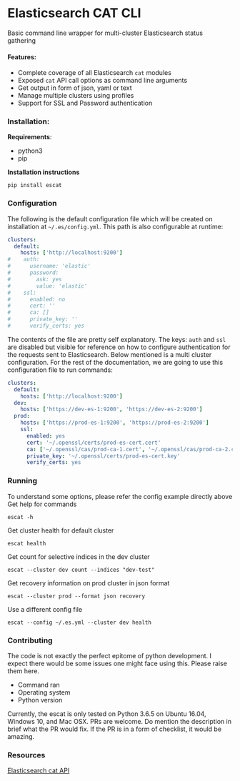 # Elasticsearch CAT CLI
Basic command line wrapper for multi-cluster Elasticsearch status gathering

#### Features:
- Complete coverage of all Elasticsearch `cat` modules
- Exposed `cat` API call options as command line arguments
- Get output in form of json, yaml or text
- Manage multiple clusters using profiles
- Support for SSL and Password authentication

### Installation:
**Requirements**:
- python3
- pip

**Installation instructions**
```
pip install escat
```

### Configuration
The following is the default configuration file which will be created on installation at `~/.es/config.yml`. This path is also configurable at runtime:
```yaml
clusters:
  default:
    hosts: ['http://localhost:9200']
#    auth:
#      username: 'elastic'
#      password:
#        ask: yes
#        value: 'elastic'
#    ssl:
#      enabled: no
#      cert: ''
#      ca: []
#      private_key: ''
#      verify_certs: yes
```
The contents of the file are pretty self explanatory. The keys: `auth` and `ssl` are disabled but visible for reference on how to configure authentication for the requests sent to Elasticsearch. Below mentioned is a multi cluster configuration. For the rest of the documentation, we are going to use this configuration file to run commands:
```yaml
clusters:
  default:
    hosts: ['http://localhost:9200']
  dev:
    hosts: ['https://dev-es-1:9200', 'https://dev-es-2:9200']
  prod:
    hosts: ['https://prod-es-1:9200', 'https://prod-es-2:9200']
    ssl:
      enabled: yes
      cert: '~/.openssl/certs/prod-es-cert.cert'
      ca: ['~/.openssl/cas/prod-ca-1.cert', '~/.openssl/cas/prod-ca-2.cert']
      private_key: '~/.openssl/certs/prod-es-cert.key'
      verify_certs: yes
```

### Running
To understand some options, please refer the config example directly above
Get help for commands
```
escat -h
```
Get cluster health for default cluster
```
escat health
```
Get count for selective indices in the dev cluster
```
escat --cluster dev count --indices "dev-test"
``` 
Get recovery information on prod cluster in json format
```
escat --cluster prod --format json recovery
```
Use a different config file
```
escat --config ~/.es.yml --cluster dev health
```

### Contributing
The code is not exactly the perfect epitome of python development. I expect there would be some issues one might face using this. Please raise them here.
- Command ran
- Operating system
- Python version

Currently, the escat is only tested on Python 3.6.5 on Ubuntu 16.04, Windows 10, and Mac OSX. 
PRs are welcome. Do mention the description in brief what the PR would fix. If the PR is in a form of checklist, it would be amazing.

### Resources
[Elasticsearch cat API](https://www.elastic.co/guide/en/elasticsearch/reference/current/cat.html)